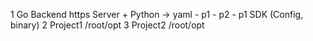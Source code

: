 1 Go Backend https Server + Python -> yaml
    - p1
    - p2
    - p1 SDK (Config, binary)
2 Project1 /root/opt
3 Project2 /root/opt